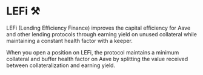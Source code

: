 # LEFi ⚒

LEFi (Lending Efficiency Finance) improves the capital efficiency for Aave and other lending protocols through earning yield on unused collateral while maintaining a constant health factor with a keeper.

When you open a position on LEFi, the protocol maintains a minimum collateral and buffer health factor on Aave by splitting the value received between collateralization and earning yield.

